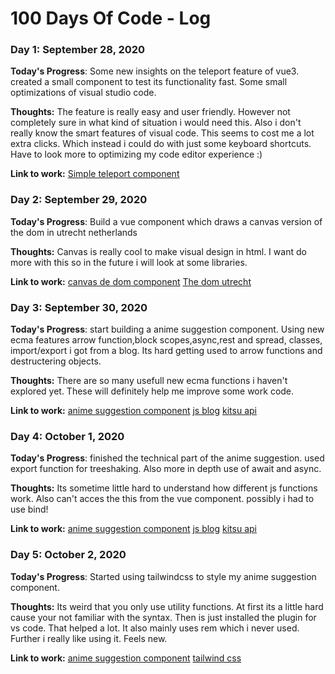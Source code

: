 # 100 Days Of Code - Log

### Day 1: September 28, 2020

**Today's Progress**: Some new insights on the teleport feature of vue3. created a small component to test its functionality fast. Some small optimizations of visual studio code.

**Thoughts:** The feature is really easy and user friendly. However not completely sure in what kind of situation i would need this. Also i don't really know the smart features of visual code. This seems to cost me a lot extra clicks. Which instead i could do with just some keyboard shortcuts. Have to look more to optimizing my code editor experience :)

**Link to work:** [Simple teleport component](https://github.com/Ralphvanderneut/100dayscodeprojects/blob/master/codeweekprojects/src/components/TeleportMe.vue)

### Day 2: September 29, 2020

**Today's Progress**: Build a vue component which draws a canvas version of the dom in utrecht netherlands

**Thoughts:** Canvas is really cool to make visual design in html. I want do more with this so in the future i will look at some libraries.

**Link to work:** [canvas de dom component](https://github.com/Ralphvanderneut/100dayscodeprojects/blob/master/codeweekprojects/src/components/DeDom.vue)
[The dom utrecht](https://www.google.com/search?q=dom+utrecht&client=firefox-b-d&source=lnms&tbm=isch&sa=X&ved=2ahUKEwj2qtPngY_sAhWJGewKHUuFDGkQ_AUoAXoECBIQAw&biw=1920&bih=938#imgrc=qu7Lplg8cuBKlM)

### Day 3: September 30, 2020

**Today's Progress**: start building a anime suggestion component. Using new ecma features arrow function,block scopes,async,rest and spread, classes, import/export i got from a blog. Its hard getting used to arrow functions and destructering objects.

**Thoughts:** There are so many usefull new ecma functions i haven't explored yet. These will definitely help me improve some work code.

**Link to work:** [anime suggestion component](https://github.com/Ralphvanderneut/100dayscodeprojects/blob/master/codeweekprojects/src/components/AnimeSuggestion.vue)
[js blog](https://manifold.co/blog/10-popular-modern-javascript-features-for-front-end-devs)
[kitsu api](https://kitsu.docs.apiary.io)

### Day 4: October 1, 2020

**Today's Progress**: finished the technical part of the anime suggestion. used export function for treeshaking. Also more in depth use of await and async.

**Thoughts:** Its sometime little hard to understand how different js functions work. Also can't acces the this from the vue component. possibly i had to use bind!

**Link to work:** [anime suggestion component](https://github.com/Ralphvanderneut/100dayscodeprojects/blob/master/codeweekprojects/src/components/AnimeSuggestion.vue)
[js blog](https://manifold.co/blog/10-popular-modern-javascript-features-for-front-end-devs)
[kitsu api](https://kitsu.docs.apiary.io)

### Day 5: October 2, 2020

**Today's Progress**: Started using tailwindcss to style my anime suggestion component.

**Thoughts:** Its weird that you only use utility functions. At first its a little hard cause your not familiar with the syntax. Then is just installed the plugin for vs code. That helped a lot. It also mainly uses rem which i never used. Further i really like using it. Feels new.

**Link to work:** [anime suggestion component](https://github.com/Ralphvanderneut/100dayscodeprojects/blob/master/codeweekprojects/src/components/AnimeSuggestion.vue)
[tailwind css](https://tailwindcss.com/docs/installation)

